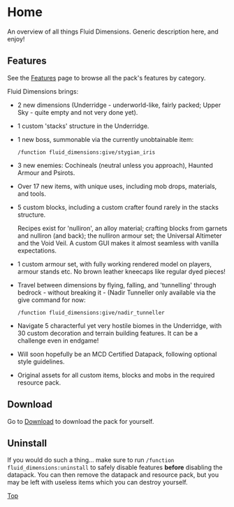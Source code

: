# Home

An overview of all things Fluid Dimensions. Generic description here, and enjoy!

## Features

See the [Features](/features) page to browse all the pack's features by category.

Fluid Dimensions brings:

- 2 new dimensions (Underridge - underworld-like, fairly packed; Upper Sky - quite empty and not very done yet).

- 1 custom 'stacks' structure in the Underridge.

- 1 new boss, summonable via the currently unobtainable item:

    `/function fluid_dimensions:give/stygian_iris`

- 3 new enemies: Cochineals (neutral unless you approach), Haunted Armour and Psirots.

- Over 17 new items, with unique uses, including mob drops, materials, and tools.

- 5 custom blocks, including a custom crafter found rarely in the stacks structure.

  Recipes exist for 'nulliron', an alloy material; crafting blocks from garnets and nulliron (and back); the nulliron armour set; the Universal Altimeter and the Void Veil. A custom GUI makes it almost seamless with vanilla expectations.

- 1 custom armour set, with fully working rendered model on players, armour stands etc. No brown leather kneecaps like regular dyed pieces!

- Travel between dimensions by flying, falling, and 'tunnelling' through bedrock - without breaking it - (Nadir Tunneller only available via the give command for now:

    `/function fluid_dimensions:give/nadir_tunneller`

- Navigate 5 characterful yet very hostile biomes in the Underridge, with 30 custom decoration and terrain building features. It can be a challenge even in endgame!

- Will soon hopefully be an MCD Certified Datapack, following optional style guidelines.

- Original assets for all custom items, blocks and mobs in the required resource pack.

## Download

Go to [Download](/docs/download) to download the pack for yourself.

## Uninstall

If you would do such a thing... make sure to run `/function fluid_dimensions:uninstall`
to safely disable features __before__ disabling the datapack. You can then remove the datapack
and resource pack, but you may be left with useless items which you can destroy yourself.

[Top](#home)

